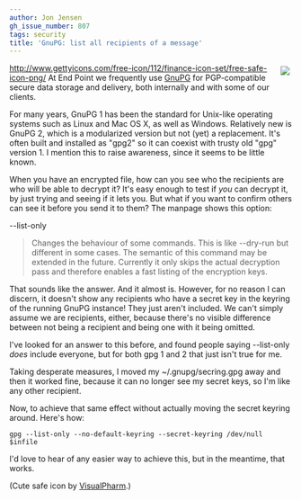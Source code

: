 ```yaml
---
author: Jon Jensen
gh_issue_number: 807
tags: security
title: 'GnuPG: list all recipients of a message'
---
```




<img align="right" src="/blog/2013/05/24/gnupg-list-all-recipients-of-message/image-0.png" style="padding: 5px"/> http://www.gettyicons.com/free-icon/112/finance-icon-set/free-safe-icon-png/ At End Point we frequently use [GnuPG](http://www.gnupg.org/) for PGP-compatible secure data storage and delivery, both internally and with some of our clients.

For many years, GnuPG 1 has been the standard for Unix-like operating systems such as Linux and Mac OS X, as well as Windows. Relatively new is GnuPG 2, which is a modularized version but not (yet) a replacement. It's often built and installed as "gpg2" so it can coexist with trusty old "gpg" version 1. I mention this to raise awareness, since it seems to be little known.

When you have an encrypted file, how can you see who the recipients are who will be able to decrypt it? It's easy enough to test if *you* can decrypt it, by just trying and seeing if it lets you. But what if you want to confirm others can see it before you send it to them? The manpage shows this option:

--list-only

> 
> Changes the behaviour of some commands. This is like --dry-run but different in some cases. The semantic of this command may be extended in the future. Currently it only skips the actual decryption pass and therefore enables a fast listing of the encryption keys.
> 

That sounds like the answer. And it almost is. However, for no reason I can discern, it doesn't show any recipients who have a secret key in the keyring of the running GnuPG instance! They just aren't included. We can't simply assume we are recipients, either, because there's no visible difference between not being a recipient and being one with it being omitted.

I've looked for an answer to this before, and found people saying --list-only *does* include everyone, but for both gpg 1 and 2 that just isn't true for me.

Taking desperate measures, I moved my ~/.gnupg/secring.gpg away and then it worked fine, because it can no longer see my secret keys, so I'm like any other recipient.

Now, to achieve that same effect without actually moving the secret keyring around. Here's how:

```
gpg --list-only --no-default-keyring --secret-keyring /dev/null $infile
```

I'd love to hear of any easier way to achieve this, but in the meantime, that works.

(Cute safe icon by [VisualPharm](http://www.visualpharm.com/).)


